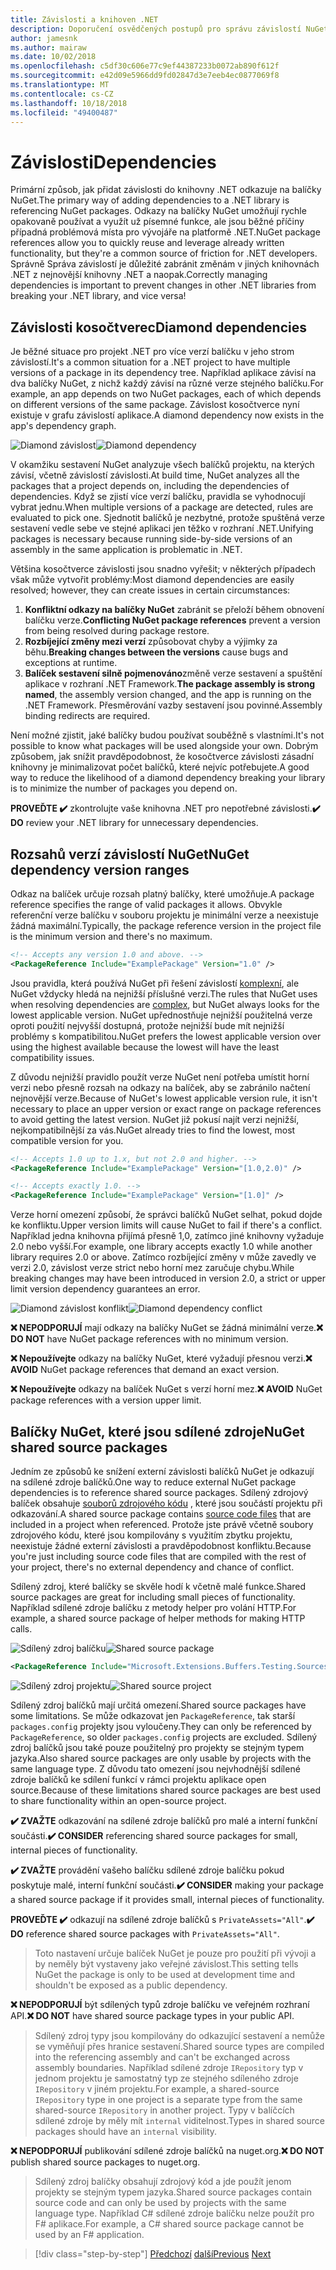 ```yaml
---
title: Závislosti a knihoven .NET
description: Doporučení osvědčených postupů pro správu závislostí NuGet knihoven .NET.
author: jamesnk
ms.author: mairaw
ms.date: 10/02/2018
ms.openlocfilehash: c5df30c606e77c9ef44387233b0072ab890f612f
ms.sourcegitcommit: e42d09e5966dd9fd02847d3e7eeb4ec0877069f8
ms.translationtype: MT
ms.contentlocale: cs-CZ
ms.lasthandoff: 10/18/2018
ms.locfileid: "49400487"
---
```

# <a name="dependencies"></a><span data-ttu-id="3f9ff-103">Závislosti</span><span class="sxs-lookup"><span data-stu-id="3f9ff-103">Dependencies</span></span>

<span data-ttu-id="3f9ff-104">Primární způsob, jak přidat závislosti do knihovny .NET odkazuje na balíčky NuGet.</span><span class="sxs-lookup"><span data-stu-id="3f9ff-104">The primary way of adding dependencies to a .NET library is referencing NuGet packages.</span></span> <span data-ttu-id="3f9ff-105">Odkazy na balíčky NuGet umožňují rychle opakovaně používat a využít už písemné funkce, ale jsou běžné příčiny případná problémová místa pro vývojáře na platformě .NET.</span><span class="sxs-lookup"><span data-stu-id="3f9ff-105">NuGet package references allow you to quickly reuse and leverage already written functionality, but they're a common source of friction for .NET developers.</span></span> <span data-ttu-id="3f9ff-106">Správně Správa závislostí je důležité zabránit změnám v jiných knihovnách .NET z nejnovější knihovny .NET a naopak.</span><span class="sxs-lookup"><span data-stu-id="3f9ff-106">Correctly managing dependencies is important to prevent changes in other .NET libraries from breaking your .NET library, and vice versa!</span></span>

## <a name="diamond-dependencies"></a><span data-ttu-id="3f9ff-107">Závislosti kosočtverec</span><span class="sxs-lookup"><span data-stu-id="3f9ff-107">Diamond dependencies</span></span>

<span data-ttu-id="3f9ff-108">Je běžné situace pro projekt .NET pro více verzí balíčku v jeho strom závislostí.</span><span class="sxs-lookup"><span data-stu-id="3f9ff-108">It's a common situation for a .NET project to have multiple versions of a package in its dependency tree.</span></span> <span data-ttu-id="3f9ff-109">Například aplikace závisí na dva balíčky NuGet, z nichž každý závisí na různé verze stejného balíčku.</span><span class="sxs-lookup"><span data-stu-id="3f9ff-109">For example, an app depends on two NuGet packages, each of which depends on different versions of the same package.</span></span> <span data-ttu-id="3f9ff-110">Závislost kosočtverce nyní existuje v grafu závislostí aplikace.</span><span class="sxs-lookup"><span data-stu-id="3f9ff-110">A diamond dependency now exists in the app's dependency graph.</span></span>

<span data-ttu-id="3f9ff-111">![Diamond závislost](./media/dependencies/diamond-dependency.png "Diamond závislostí")</span><span class="sxs-lookup"><span data-stu-id="3f9ff-111">![Diamond dependency](./media/dependencies/diamond-dependency.png "Diamond dependency")</span></span>

<span data-ttu-id="3f9ff-112">V okamžiku sestavení NuGet analyzuje všech balíčků projektu, na kterých závisí, včetně závislostí závislosti.</span><span class="sxs-lookup"><span data-stu-id="3f9ff-112">At build time, NuGet analyzes all the packages that a project depends on, including the dependencies of dependencies.</span></span> <span data-ttu-id="3f9ff-113">Když se zjistí více verzí balíčku, pravidla se vyhodnocují vybrat jednu.</span><span class="sxs-lookup"><span data-stu-id="3f9ff-113">When multiple versions of a package are detected, rules are evaluated to pick one.</span></span> <span data-ttu-id="3f9ff-114">Sjednotit balíčků je nezbytné, protože spuštěná verze sestavení vedle sebe ve stejné aplikaci jen těžko v rozhraní .NET.</span><span class="sxs-lookup"><span data-stu-id="3f9ff-114">Unifying packages is necessary because running side-by-side versions of an assembly in the same application is problematic in .NET.</span></span>

<span data-ttu-id="3f9ff-115">Většina kosočtverce závislosti jsou snadno vyřešit; v některých případech však může vytvořit problémy:</span><span class="sxs-lookup"><span data-stu-id="3f9ff-115">Most diamond dependencies are easily resolved; however, they can create issues in certain circumstances:</span></span>

1. <span data-ttu-id="3f9ff-116">**Konfliktní odkazy na balíčky NuGet** zabránit se přeloží během obnovení balíčku verze.</span><span class="sxs-lookup"><span data-stu-id="3f9ff-116">**Conflicting NuGet package references** prevent a version from being resolved during package restore.</span></span>
2. <span data-ttu-id="3f9ff-117">**Rozbíjející změny mezi verzí** způsobovat chyby a výjimky za běhu.</span><span class="sxs-lookup"><span data-stu-id="3f9ff-117">**Breaking changes between the versions** cause bugs and exceptions at runtime.</span></span>
3. <span data-ttu-id="3f9ff-118">**Balíček sestavení silně pojmenováno**změně verze sestavení a spuštění aplikace v rozhraní .NET Framework.</span><span class="sxs-lookup"><span data-stu-id="3f9ff-118">**The package assembly is strong named**, the assembly version changed, and the app is running on the .NET Framework.</span></span> <span data-ttu-id="3f9ff-119">Přesměrování vazby sestavení jsou povinné.</span><span class="sxs-lookup"><span data-stu-id="3f9ff-119">Assembly binding redirects are required.</span></span>

<span data-ttu-id="3f9ff-120">Není možné zjistit, jaké balíčky budou používat souběžně s vlastními.</span><span class="sxs-lookup"><span data-stu-id="3f9ff-120">It's not possible to know what packages will be used alongside your own.</span></span> <span data-ttu-id="3f9ff-121">Dobrým způsobem, jak snížit pravděpodobnost, že kosočtverce závislosti zásadní knihovny je minimalizovat počet balíčků, které nejvíc potřebujete.</span><span class="sxs-lookup"><span data-stu-id="3f9ff-121">A good way to reduce the likelihood of a diamond dependency breaking your library is to minimize the number of packages you depend on.</span></span>

<span data-ttu-id="3f9ff-122">**PROVEĎTE ✔️** zkontrolujte vaše knihovna .NET pro nepotřebné závislosti.</span><span class="sxs-lookup"><span data-stu-id="3f9ff-122">**✔️ DO** review your .NET library for unnecessary dependencies.</span></span>

## <a name="nuget-dependency-version-ranges"></a><span data-ttu-id="3f9ff-123">Rozsahů verzí závislostí NuGet</span><span class="sxs-lookup"><span data-stu-id="3f9ff-123">NuGet dependency version ranges</span></span>

<span data-ttu-id="3f9ff-124">Odkaz na balíček určuje rozsah platný balíčky, které umožňuje.</span><span class="sxs-lookup"><span data-stu-id="3f9ff-124">A package reference specifies the range of valid packages it allows.</span></span> <span data-ttu-id="3f9ff-125">Obvykle referenční verze balíčku v souboru projektu je minimální verze a neexistuje žádná maximální.</span><span class="sxs-lookup"><span data-stu-id="3f9ff-125">Typically, the package reference version in the project file is the minimum version and there's no maximum.</span></span>

```xml
<!-- Accepts any version 1.0 and above. -->
<PackageReference Include="ExamplePackage" Version="1.0" />
```

<span data-ttu-id="3f9ff-126">Jsou pravidla, která používá NuGet při řešení závislostí [komplexní](/nuget/consume-packages/dependency-resolution), ale NuGet vždycky hledá na nejnižší příslušné verzi.</span><span class="sxs-lookup"><span data-stu-id="3f9ff-126">The rules that NuGet uses when resolving dependencies are [complex](/nuget/consume-packages/dependency-resolution), but NuGet always looks for the lowest applicable version.</span></span> <span data-ttu-id="3f9ff-127">NuGet upřednostňuje nejnižší použitelná verze oproti použití nejvyšší dostupná, protože nejnižší bude mít nejnižší problémy s kompatibilitou.</span><span class="sxs-lookup"><span data-stu-id="3f9ff-127">NuGet prefers the lowest applicable version over using the highest available because the lowest will have the least compatibility issues.</span></span>

<span data-ttu-id="3f9ff-128">Z důvodu nejnižší pravidlo použít verze NuGet není potřeba umístit horní verzi nebo přesně rozsah na odkazy na balíček, aby se zabránilo načtení nejnovější verze.</span><span class="sxs-lookup"><span data-stu-id="3f9ff-128">Because of NuGet's lowest applicable version rule, it isn't necessary to place an upper version or exact range on package references to avoid getting the latest version.</span></span> <span data-ttu-id="3f9ff-129">NuGet již pokusí najít verzi nejnižší, nejkompatibilnější za vás.</span><span class="sxs-lookup"><span data-stu-id="3f9ff-129">NuGet already tries to find the lowest, most compatible version for you.</span></span>

```xml
<!-- Accepts 1.0 up to 1.x, but not 2.0 and higher. -->
<PackageReference Include="ExamplePackage" Version="[1.0,2.0)" />

<!-- Accepts exactly 1.0. -->
<PackageReference Include="ExamplePackage" Version="[1.0]" />
```

<span data-ttu-id="3f9ff-130">Verze horní omezení způsobí, že správci balíčků NuGet selhat, pokud dojde ke konfliktu.</span><span class="sxs-lookup"><span data-stu-id="3f9ff-130">Upper version limits will cause NuGet to fail if there's a conflict.</span></span> <span data-ttu-id="3f9ff-131">Například jedna knihovna přijímá přesně 1,0, zatímco jiné knihovny vyžaduje 2.0 nebo vyšší.</span><span class="sxs-lookup"><span data-stu-id="3f9ff-131">For example, one library accepts exactly 1.0 while another library requires 2.0 or above.</span></span> <span data-ttu-id="3f9ff-132">Zatímco rozbíjející změny v může zavedly ve verzi 2.0, závislost verze strict nebo horní mez zaručuje chybu.</span><span class="sxs-lookup"><span data-stu-id="3f9ff-132">While breaking changes may have been introduced in version 2.0, a strict or upper limit version dependency guarantees an error.</span></span>

<span data-ttu-id="3f9ff-133">![Diamond závislost konflikt](./media/dependencies/diamond-dependency-conflict.png "Diamond konflikt závislostí")</span><span class="sxs-lookup"><span data-stu-id="3f9ff-133">![Diamond dependency conflict](./media/dependencies/diamond-dependency-conflict.png "Diamond dependency conflict")</span></span>

<span data-ttu-id="3f9ff-134">**❌ NEPODPORUJÍ** mají odkazy na balíčky NuGet se žádná minimální verze.</span><span class="sxs-lookup"><span data-stu-id="3f9ff-134">**❌ DO NOT** have NuGet package references with no minimum version.</span></span>

<span data-ttu-id="3f9ff-135">**❌ Nepoužívejte** odkazy na balíčky NuGet, které vyžadují přesnou verzi.</span><span class="sxs-lookup"><span data-stu-id="3f9ff-135">**❌ AVOID** NuGet package references that demand an exact version.</span></span>

<span data-ttu-id="3f9ff-136">**❌ Nepoužívejte** odkazy na balíček NuGet s verzí horní mez.</span><span class="sxs-lookup"><span data-stu-id="3f9ff-136">**❌ AVOID** NuGet package references with a version upper limit.</span></span>

## <a name="nuget-shared-source-packages"></a><span data-ttu-id="3f9ff-137">Balíčky NuGet, které jsou sdílené zdroje</span><span class="sxs-lookup"><span data-stu-id="3f9ff-137">NuGet shared source packages</span></span>

<span data-ttu-id="3f9ff-138">Jedním ze způsobů ke snížení externí závislosti balíčků NuGet je odkazují na sdílené zdroje balíčků.</span><span class="sxs-lookup"><span data-stu-id="3f9ff-138">One way to reduce external NuGet package dependencies is to reference shared source packages.</span></span> <span data-ttu-id="3f9ff-139">Sdílený zdrojový balíček obsahuje [souborů zdrojového kódu](/nuget/reference/nuspec#including-content-files) , které jsou součástí projektu při odkazování.</span><span class="sxs-lookup"><span data-stu-id="3f9ff-139">A shared source package contains [source code files](/nuget/reference/nuspec#including-content-files) that are included in a project when referenced.</span></span> <span data-ttu-id="3f9ff-140">Protože jste právě včetně soubory zdrojového kódu, které jsou kompilovány s využitím zbytku projektu, neexistuje žádné externí závislosti a pravděpodobnost konfliktu.</span><span class="sxs-lookup"><span data-stu-id="3f9ff-140">Because you're just including source code files that are compiled with the rest of your project, there's no external dependency and chance of conflict.</span></span>

<span data-ttu-id="3f9ff-141">Sdílený zdroj, které balíčky se skvěle hodí k včetně malé funkce.</span><span class="sxs-lookup"><span data-stu-id="3f9ff-141">Shared source packages are great for including small pieces of functionality.</span></span> <span data-ttu-id="3f9ff-142">Například sdílené zdroje balíčku z metody helper pro volání HTTP.</span><span class="sxs-lookup"><span data-stu-id="3f9ff-142">For example, a shared source package of helper methods for making HTTP calls.</span></span>

<span data-ttu-id="3f9ff-143">![Sdílený zdroj balíčku](./media/dependencies/shared-source-package.png "sdílené zdroje balíčku")</span><span class="sxs-lookup"><span data-stu-id="3f9ff-143">![Shared source package](./media/dependencies/shared-source-package.png "Shared source package")</span></span>

```xml
<PackageReference Include="Microsoft.Extensions.Buffers.Testing.Sources" PrivateAssets="All" Version="1.0" />
```

<span data-ttu-id="3f9ff-144">![Sdílený zdroj projektu](./media/dependencies/shared-source-project.png "sdílený zdrojový projekt")</span><span class="sxs-lookup"><span data-stu-id="3f9ff-144">![Shared source project](./media/dependencies/shared-source-project.png "Shared source project")</span></span>

<span data-ttu-id="3f9ff-145">Sdílený zdroj balíčků mají určitá omezení.</span><span class="sxs-lookup"><span data-stu-id="3f9ff-145">Shared source packages have some limitations.</span></span> <span data-ttu-id="3f9ff-146">Se může odkazovat jen `PackageReference`, tak starší `packages.config` projekty jsou vyloučeny.</span><span class="sxs-lookup"><span data-stu-id="3f9ff-146">They can only be referenced by `PackageReference`, so older `packages.config` projects are excluded.</span></span> <span data-ttu-id="3f9ff-147">Sdílený zdroj balíčků jsou také pouze použitelný pro projekty se stejným typem jazyka.</span><span class="sxs-lookup"><span data-stu-id="3f9ff-147">Also shared source packages are only usable by projects with the same language type.</span></span> <span data-ttu-id="3f9ff-148">Z důvodu tato omezení jsou nejvhodnější sdílené zdroje balíčků ke sdílení funkcí v rámci projektu aplikace open source.</span><span class="sxs-lookup"><span data-stu-id="3f9ff-148">Because of these limitations shared source packages are best used to share functionality within an open-source project.</span></span>

<span data-ttu-id="3f9ff-149">**✔️ ZVAŽTE** odkazování na sdílené zdroje balíčků pro malé a interní funkční součásti.</span><span class="sxs-lookup"><span data-stu-id="3f9ff-149">**✔️ CONSIDER** referencing shared source packages for small, internal pieces of functionality.</span></span>

<span data-ttu-id="3f9ff-150">**✔️ ZVAŽTE** provádění vašeho balíčku sdílené zdroje balíčku pokud poskytuje malé, interní funkční součásti.</span><span class="sxs-lookup"><span data-stu-id="3f9ff-150">**✔️ CONSIDER** making your package a shared source package if it provides small, internal pieces of functionality.</span></span>

<span data-ttu-id="3f9ff-151">**PROVEĎTE ✔️** odkazují na sdílené zdroje balíčků s `PrivateAssets="All"`.</span><span class="sxs-lookup"><span data-stu-id="3f9ff-151">**✔️ DO** reference shared source packages with `PrivateAssets="All"`.</span></span>

> <span data-ttu-id="3f9ff-152">Toto nastavení určuje balíček NuGet je pouze pro použití při vývoji a by neměly být vystaveny jako veřejné závislost.</span><span class="sxs-lookup"><span data-stu-id="3f9ff-152">This setting tells NuGet the package is only to be used at development time and shouldn't be exposed as a public dependency.</span></span>

<span data-ttu-id="3f9ff-153">**❌ NEPODPORUJÍ** být sdílených typů zdroje balíčku ve veřejném rozhraní API.</span><span class="sxs-lookup"><span data-stu-id="3f9ff-153">**❌ DO NOT** have shared source package types in your public API.</span></span>

> <span data-ttu-id="3f9ff-154">Sdílený zdroj typy jsou kompilovány do odkazující sestavení a nemůže se vyměňují přes hranice sestavení.</span><span class="sxs-lookup"><span data-stu-id="3f9ff-154">Shared source types are compiled into the referencing assembly and can't be exchanged across assembly boundaries.</span></span> <span data-ttu-id="3f9ff-155">Například sdílené zdroje `IRepository` typ v jednom projektu je samostatný typ ze stejného sdíleného zdroje `IRepository` v jiném projektu.</span><span class="sxs-lookup"><span data-stu-id="3f9ff-155">For example, a shared-source `IRepository` type in one project is a separate type from the same shared-source `IRepository` in another project.</span></span> <span data-ttu-id="3f9ff-156">Typy v balíčcích sdílené zdroje by měly mít `internal` viditelnost.</span><span class="sxs-lookup"><span data-stu-id="3f9ff-156">Types in shared source packages should have an `internal` visibility.</span></span>

<span data-ttu-id="3f9ff-157">**❌ NEPODPORUJÍ** publikování sdílené zdroje balíčků na nuget.org.</span><span class="sxs-lookup"><span data-stu-id="3f9ff-157">**❌ DO NOT** publish shared source packages to nuget.org.</span></span>

> <span data-ttu-id="3f9ff-158">Sdílený zdroj balíčky obsahují zdrojový kód a jde použít jenom projekty se stejným typem jazyka.</span><span class="sxs-lookup"><span data-stu-id="3f9ff-158">Shared source packages contain source code and can only be used by projects with the same language type.</span></span> <span data-ttu-id="3f9ff-159">Například C# sdílené zdroje balíčku nelze použít pro F# aplikace.</span><span class="sxs-lookup"><span data-stu-id="3f9ff-159">For example, a C# shared source package cannot be used by an F# application.</span></span>

>[!div class="step-by-step"]
<span data-ttu-id="3f9ff-160">[Předchozí](./nuget.md)
[další](./sourcelink.md)</span><span class="sxs-lookup"><span data-stu-id="3f9ff-160">[Previous](./nuget.md)
[Next](./sourcelink.md)</span></span>
